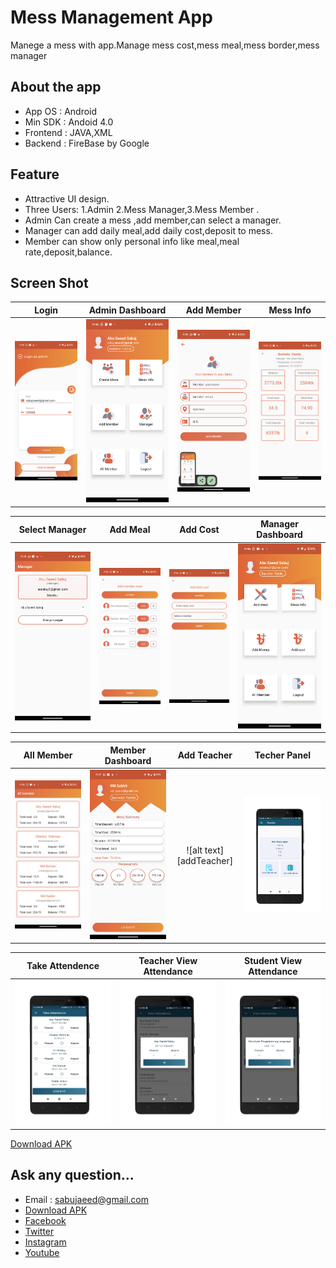 # Mess Management App
Manege a mess with app.Manage mess cost,mess meal,mess border,mess manager

## About the app
* App OS : Android
* Min SDK : Andoid 4.0
* Frontend : JAVA,XML
* Backend : FireBase by Google

## Feature
* Attractive UI design.
* Three Users: 1.Admin 2.Mess Manager,3.Mess Member .
* Admin Can create a mess ,add member,can select a manager.
* Manager can add daily meal,add daily cost,deposit to mess.
* Member can show only personal info like meal,meal rate,deposit,balance.

## Screen Shot

[add_cost]: https://github.com/sabuj87/raw/blob/master/mess/add_cost.png
[add_meal]: https://github.com/sabuj87/raw/blob/master/mess/add_meal.png
[add_member]: https://github.com/sabuj87/raw/blob/master/mess/add_member.png
[admin_dash]: https://github.com/sabuj87/raw/blob/master/mess/admin_dash.png
[all_member]: https://github.com/sabuj87/raw/blob/master/mess/all_member.png
[login]: https://github.com/sabuj87/raw/blob/master/mess/login.png
[manger_dash]:https://github.com/sabuj87/raw/blob/master/mess/manger_dash.png
[member_dash]: https://github.com/sabuj87/raw/blob/master/mess/member_dash.png
[mess_info]: https://github.com/sabuj87/raw/blob/master/mess/mess_info.png
[select_manger]: https://github.com/sabuj87/raw/blob/master/mess/select_manger.png
[techerPanlen]: https://github.com/sabuj87/raw/blob/master/Attendence%20System(Scren%20sot)/techerPanlen.png
[TakeAttendence]: https://github.com/sabuj87/raw/blob/master/Attendence%20System(Scren%20sot)/TakeAttendence.png
[TeacherViewAttendance]: https://github.com/sabuj87/raw/blob/master/Attendence%20System(Scren%20sot)/TeacherViewAttendance.png
[studentViewAttendance]: https://github.com/sabuj87/raw/blob/master/Attendence%20System(Scren%20sot)/studentViewAttendance.png

|    Login      |    Admin Dashboard |  Add Member  | Mess Info |
| ------------- |:-------------: |:------:|:---------------------:|
|![alt text][login]  | ![alt text][admin_dash] | ![alt text][add_member]  | ![alt text][mess_info]|

|  Select Manager |   Add Meal | Add Cost  | Manager Dashboard|
| ------------- |:-------------: |:------:|:---------------------:|
|![alt text][select_manger]  | ![alt text][add_meal] | ![alt text][add_cost]  | ![alt text][manger_dash]|

|  All Member |   Member Dashboard | Add Teacher  | Techer Panel |
| ------------- |:-------------: |:------:|:---------------------:|
|![alt text][all_member]  | ![alt text][member_dash] | ![alt text][addTeacher]  | ![alt text][techerPanlen]|

|  Take  Attendence |   Teacher View Attendance | Student View Attendance |
| ------------- |:-------------: |:------:|
|![alt text][TakeAttendence]  | ![alt text][TeacherViewAttendance] | ![alt text][studentViewAttendance] |

[Download APK](https://www.mediafire.com/file/zb3uqkx4b8f251h/Attendance_System.apk/file)

## Ask any question...
* Email : sabujaeed@gmail.com
* [Download APK](http://www.mediafire.com/file/mlimk0cekd76ggi/Joy_Bangla.apk/file)
* [Facebook](https://www.facebook.com/saeed.sabuj)
* [Twitter](https://twitter.com/sabujsaeed)
* [Instagram](https://www.instagram.com/assabuj87/)
* [Youtube](https://www.youtube.com/abusaeedsabuj)
